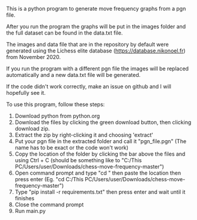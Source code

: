 This is a python program to generate move frequency graphs from a pgn file.

After you run the program the graphs will be put in the images folder and the full dataset can be found in the data.txt file.

The images and data file that are in the repository by default were generated using the Lichess elite database (https://database.nikonoel.fr) from November 2020.

If you run the program with a different pgn file the images will be replaced automatically and a new data.txt file will be generated.

If the code didn't work correctly, make an issue on github and I will hopefully see it.

To use this program, follow these steps:

1. Download python from python.org
2. Download the files by clicking the green download button, then clicking download zip.
3. Extract the zip by right-clicking it and choosing 'extract'
4. Put your pgn file in the extracted folder and call it "pgn_file.pgn" (The name has to be exact or the code won't work)
5. Copy the location of the folder by clicking the bar above the files and using Ctrl + C
(should be something like to "C:/This PC/Users/user/Downloads/chess-move-frequency-master")
6. Open command prompt and type "cd " then paste the location then press enter (Eg. "cd C:/This PC/Users/user/Downloads/chess-move-frequency-master")
7. Type "pip install -r requirements.txt" then press enter and wait until it finishes
8. Close the command prompt
9. Run main.py
